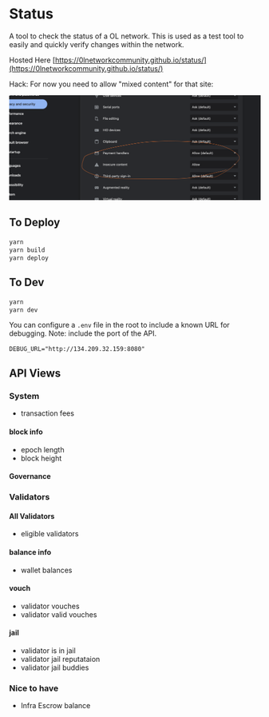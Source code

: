 # Status
A tool to check the status of a OL network. This is used as a test tool to
easily and quickly verify changes within the network.

Hosted Here
[https://0lnetworkcommunity.github.io/status/](https://0lnetworkcommunity.github.io/status/)

Hack: For now you need to allow "mixed content" for that site:

![instructions](allow_instructions.png)

## To Deploy
```
yarn
yarn build
yarn deploy

```

## To Dev

```
yarn
yarn dev

```
You can configure a `.env` file in the root to include a known URL for
debugging. Note: include the port of the API.
```
DEBUG_URL="http://134.209.32.159:8080"
```

## API Views

### System
- transaction fees

#### block info
- epoch length
- block height

#### Governance

### Validators
#### All Validators
- eligible validators

#### balance info
- wallet balances

#### vouch
- validator vouches
- validator valid vouches

#### jail
- validator is in jail
- validator jail reputataion
- validator jail buddies



### Nice to have
- Infra Escrow balance
